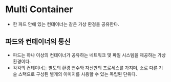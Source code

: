 # Multi Container 
- 한 파드 안에 있는 컨테이너는 같은 가상 환경을 공유한다. 

## 파드와 컨테이너의 통신
- 파드는 하나 이상의 컨테이너가 공유하는 네트워크 및 파일 시스템을 제공하는 가상 환경이다.
- 각각의 컨테이너는 별도의 환경 변수와 자신만의 프로세스를 가지며, 소로 다른 기술 스택으로 구성된 별개의 이미지를 사용할 수 있는 독립된 단위다.